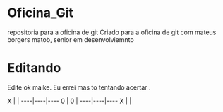 # Oficina_Git
repositoria para a oficina de git
Criado para a oficina de git com mateus borgers matob, senior em desenvolviemnto 



# Editando
Edite ok maike.
    Eu errei mas to tentando acertar .

 X  |    |
----|----|----
  0 |  0 |
----|----|----
  X |    |
